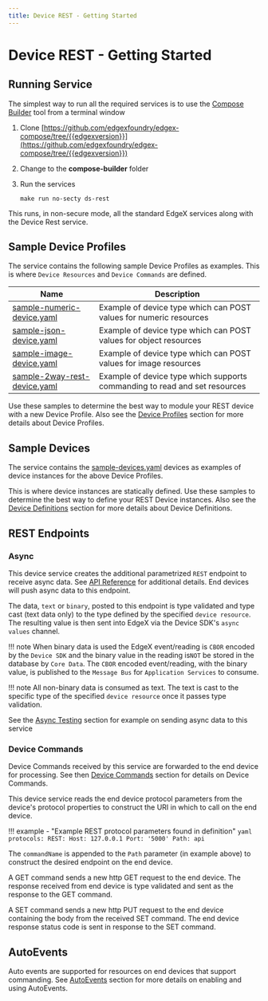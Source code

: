 ```yaml
---
title: Device REST - Getting Started
---
```


# Device REST - Getting Started

## Running Service

The simplest way to run all the required services is to use the [Compose Builder](https://github.com/edgexfoundry/edgex-compose/tree/{{edgexversion}}/compose-builder) tool from a terminal window

1. Clone [https://github.com/edgexfoundry/edgex-compose/tree/{{edgexversion}}](https://github.com/edgexfoundry/edgex-compose/tree/{{edgexversion}})

2. Change to the **compose-builder** folder

3. Run the services
    ```
    make run no-secty ds-rest
    ```

This runs, in non-secure mode, all the standard EdgeX services along with the Device Rest service.

## Sample Device Profiles

The service contains the following sample Device Profiles as examples. 
This is where `Device Resources` and `Device Commands` are defined.

| Name                                                                                                                                               | Description                                                  |
|----------------------------------------------------------------------------------------------------------------------------------------------------| ------------------------------------------------------------ |
| [sample-numeric-device.yaml](https://github.com/edgexfoundry/device-rest-go/blob/{{edgexversion}}/cmd/res/profiles/sample-numeric-device.yaml)     | Example of device type which can POST values for numeric resources |
| [sample-json-device.yaml](https://github.com/edgexfoundry/device-rest-go/blob/{{edgexversion}}/cmd/res/profiles/sample-json-device.yaml)           | Example of device type which can POST values for object resources |
| [sample-image-device.yaml](https://github.com/edgexfoundry/device-rest-go/blob/{{edgexversion}}/cmd/res/profiles/sample-image-device.yaml)         | Example of device type which can POST values for image resources |
| [sample-2way-rest-device.yaml](https://github.com/edgexfoundry/device-rest-go/blob/{{edgexversion}}/cmd/res/profiles/sample-2way-rest-device.yaml) | Example of device type which supports commanding to read and set resources |

Use these samples to determine the best way to module your REST device with a new Device Profile. 
Also see the [Device Profiles](../../details/DeviceProfiles.md) section for more details about Device Profiles.

## Sample Devices

The service contains the [sample-devices.yaml](https://github.com/edgexfoundry/device-rest-go/blob/{{edgexversion}}/cmd/res/devices/sample-devices.yaml) devices as examples of device instances for the above Device Profiles.

This is where device instances are statically defined. Use these samples to determine the best way to define your 
REST Device instances.
Also see the [Device Definitions](../../details/DeviceProfiles.md) section for more details about Device Definitions.

## REST Endpoints

### Async

This device service creates the additional parametrized `REST` endpoint to receive async data.
See [API Reference](ApiReference.md) for additional details. End devices will push async data to this endpoint.

The data, `text` or `binary`,  posted to this endpoint is type validated and type cast (text data only) to the type defined by the specified `device resource`. 
The resulting value is then sent into EdgeX via the Device SDK's `async values` channel.

!!! note
    When binary data is used the EdgeX event/reading is `CBOR` encoded by the `Device SDK` and the binary value in the reading is`NOT` be stored in the database by `Core Data`. The `CBOR` encoded event/reading, with the binary value, is published to the `Message Bus` for `Application Services` to consume.

!!! note
    All non-binary data is consumed as text. The text is cast to the specific type of the specified `device resource` once it passes type validation.

See the [Async Testing](howto/Testing.md#async) section for example on sending async data to this service

### Device Commands

Device Commands received by this service are forwarded to the end device for processing. 
See then [Device Commands](../../details/DeviceCommands.md) section for details on Device Commands.

This device service reads the end device protocol parameters from the device's protocol properties to construct the URI in which to call on the end device.

!!! example - "Example REST protocol parameters found in definition"
    ```yaml
        protocols:
          REST:
            Host: 127.0.0.1
            Port: '5000'
            Path: api
    ```

The `commandName` is appended to the `Path` parameter (in example above) to construct the desired endpoint on the end device.

A GET command sends a new http GET request to the end device. The response received from end device is type validated and sent as the response to the GET command.

A SET command sends a new http PUT request to the end device containing the body from the received SET command. The end device response status code is sent in response to the SET command.

## AutoEvents

Auto events are supported for  resources on end devices that support commanding.
See [AutoEvents](../../details/AutoEvents.md) section for more details on enabling and using AutoEvents.
